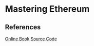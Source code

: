 # Mastering Ethereum



## References
[Online Book](https://cypherpunks-core.github.io/ethereumbook/)
[Source Code](https://github.com/ethereumbook/ethereumbook)
